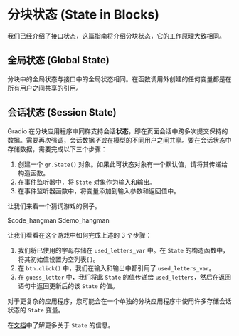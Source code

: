 # 分块状态 (State in Blocks)

我们已经介绍了[接口状态](https://gradio.app/interface-state)，这篇指南将介绍分块状态，它的工作原理大致相同。

## 全局状态 (Global State)

分块中的全局状态与接口中的全局状态相同。在函数调用外创建的任何变量都是在所有用户之间共享的引用。

## 会话状态 (Session State)

Gradio 在分块应用程序中同样支持会话**状态**，即在页面会话中跨多次提交保持的数据。需要再次强调，会话数据*不会*在模型的不同用户之间共享。要在会话状态中存储数据，需要完成以下三个步骤：

1. 创建一个 `gr.State()` 对象。如果此可状态对象有一个默认值，请将其传递给构造函数。
2. 在事件监听器中，将 `State` 对象作为输入和输出。
3. 在事件监听器函数中，将变量添加到输入参数和返回值中。

让我们来看一个猜词游戏的例子。

$code_hangman
$demo_hangman

让我们看看在这个游戏中如何完成上述的 3 个步骤：

1. 我们将已使用的字母存储在 `used_letters_var` 中。在 `State` 的构造函数中，将其初始值设置为空列表`[]`。
2. 在 `btn.click()` 中，我们在输入和输出中都引用了 `used_letters_var`。
3. 在 `guess_letter` 中，我们将此 `State` 的值传递给 `used_letters`，然后在返回语句中返回更新后的该 `State` 的值。

对于更复杂的应用程序，您可能会在一个单独的分块应用程序中使用许多存储会话状态的 `State` 变量。

在[文档](https://gradio.app/docs#state)中了解更多关于 `State` 的信息。
